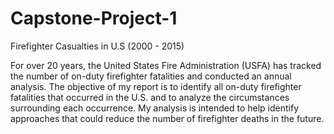 # Capstone-Project-1
Firefighter Casualties in U.S (2000 - 2015)

For over 20 years, the United States Fire Administration (USFA) has tracked the number of on-duty firefighter fatalities and conducted an annual analysis. The objective of my report is to identify all on-duty firefighter fatalities that occurred in the U.S. and to analyze the circumstances surrounding each occurrence. My analysis is intended to help identify approaches that could reduce the number of firefighter deaths in the future.
